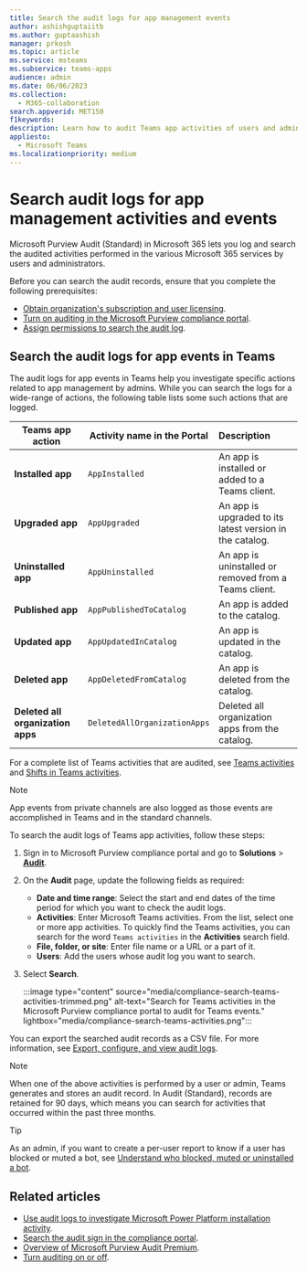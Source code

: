 ```yaml
---
title: Search the audit logs for app management events
author: ashishguptaiitb
ms.author: guptaashish
manager: prkosh
ms.topic: article
ms.service: msteams
ms.subservice: teams-apps
audience: admin
ms.date: 06/06/2023
ms.collection: 
  - M365-collaboration
search.appverid: MET150
f1keywords: 
description: Learn how to audit Teams app activities of users and administrators in your organization.
appliesto: 
  - Microsoft Teams
ms.localizationpriority: medium
---
```


# Search audit logs for app management activities and events

Microsoft Purview Audit (Standard) in Microsoft 365 lets you log and search the audited activities performed in the various Microsoft 365 services by users and administrators.

Before you can search the audit records, ensure that you complete the following prerequisites:

* [Obtain organization's subscription and user licensing](/microsoft-365/compliance/set-up-basic-audit).
* [Turn on auditing in the Microsoft Purview compliance portal](/microsoft-365/compliance/turn-audit-log-search-on-or-off).
* [Assign permissions to search the audit log](/microsoft-365/compliance/set-up-basic-audit).

## Search the audit logs for app events in Teams

The audit logs for app events in Teams help you investigate specific actions related to app management by admins. While you can search the logs for a wide-range of actions, the following table lists some such actions that are logged.

| Teams app action                  | Activity name in the Portal  | Description                                              |
|-----------------------------------|------------------------------|:---------------------------------------------------------|
| **Installed app**                 | `AppInstalled`               | An app is installed or added to a Teams client.          |
| **Upgraded app**                  | `AppUpgraded`                | An app is upgraded to its latest version in the catalog. |
| **Uninstalled app**               | `AppUninstalled`             | An app is uninstalled or removed from a Teams client.    |
| **Published app**                 | `AppPublishedToCatalog`      | An app is added to the catalog.                          |
| **Updated app**                   | `AppUpdatedInCatalog`        | An app is updated in the catalog.                        |
| **Deleted app**                   | `AppDeletedFromCatalog`      | An app is deleted from the catalog.                      |
| **Deleted all organization apps** | `DeletedAllOrganizationApps` | Deleted all organization apps from the catalog.          |

For a complete list of Teams activities that are audited, see [Teams activities](audit-log-events.md#teams-activities) and [Shifts in Teams activities](audit-log-events.md#shifts-in-teams-activities).

> [!NOTE]
> App events from private channels are also logged as those events are accomplished in Teams and in the standard channels.

To search the audit logs of Teams app activities, follow these steps:

1. Sign in to Microsoft Purview compliance portal and go to **Solutions** > **[Audit](https://compliance.microsoft.com/auditlogsearch)**.
1. On the **Audit** page, update the following fields as required:

   * **Date and time range**: Select the start and end dates of the time period for which you want to check the audit logs.
   * **Activities**: Enter Microsoft Teams activities. From the list, select one or more app activities. To quickly find the Teams activities, you can search for the word `Teams activities` in the **Activities** search field.
   * **File, folder, or site**: Enter file name or a URL or a part of it.
   * **Users**: Add the users whose audit log you want to search.

1. Select **Search**.

   :::image type="content" source="media/compliance-search-teams-activities-trimmed.png" alt-text="Search for Teams activities in the Microsoft Purview compliance portal to audit for Teams events." lightbox="media/compliance-search-teams-activities.png":::

You can export the searched audit records as a CSV file. For more information, see [Export, configure, and view audit logs](/microsoft-365/compliance/export-view-audit-log-records).

> [!NOTE]
> When one of the above activities is performed by a user or admin, Teams generates and stores an audit record. In Audit (Standard), records are retained for 90 days, which means you can search for activities that occurred within the past three months.

> [!TIP]
> As an admin, if you want to create a per-user report to know if a user has blocked or muted a bot, see [Understand who blocked, muted or uninstalled a bot](/microsoftteams/platform/bots/how-to/conversations/send-proactive-messages?#understand-who-blocked-muted-or-uninstalled-a-bot).

## Related articles

* [Use audit logs to investigate Microsoft Power Platform installation activity](manage-power-platform-apps.md#use-audit-logs-to-check-microsoft-power-platform-installation-activity).
* [Search the audit sign in the compliance portal](/microsoft-365/compliance/search-the-audit-log-in-security-and-compliance).
* [Overview of Microsoft Purview Audit Premium](/microsoft-365/compliance/advanced-audit).
* [Turn auditing on or off](/microsoft-365/compliance/turn-audit-log-search-on-or-off).
